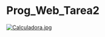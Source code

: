 # Prog_Web_Tarea2
[![Calculadora.jpg](https://i.postimg.cc/L8HwpNmw/Calculadora.jpg)](https://postimg.cc/rKPQGG0N)
